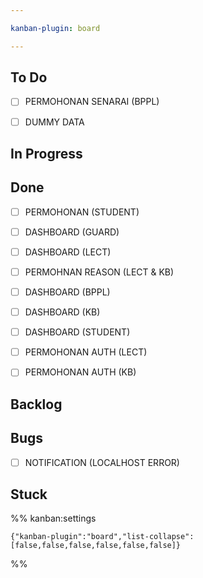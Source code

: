 ```yaml
---

kanban-plugin: board

---
```


## To Do

- [ ] PERMOHONAN SENARAI (BPPL)
- [ ] DUMMY DATA


## In Progress



## Done

- [ ] PERMOHONAN (STUDENT)
- [ ] DASHBOARD (GUARD)
- [ ] DASHBOARD (LECT)
- [ ] PERMOHNAN REASON (LECT & KB)
- [ ] DASHBOARD (BPPL)
- [ ] DASHBOARD (KB)
- [ ] DASHBOARD (STUDENT)
- [ ] PERMOHONAN AUTH (LECT)
- [ ] PERMOHONAN AUTH (KB)


## Backlog



## Bugs

- [ ] NOTIFICATION (LOCALHOST ERROR)


## Stuck





%% kanban:settings
```
{"kanban-plugin":"board","list-collapse":[false,false,false,false,false,false]}
```
%%